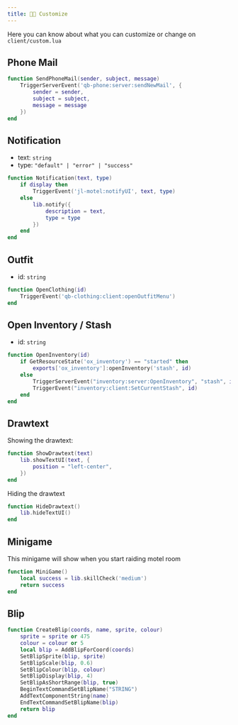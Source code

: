 ```yaml
---
title: 😶‍🌫️ Customize
---
```


Here you can know about what you can customize or change on `client/custom.lua`

## Phone Mail

```lua
function SendPhoneMail(sender, subject, message)
	TriggerServerEvent('qb-phone:server:sendNewMail', {
		sender = sender,
		subject = subject,
		message = message
	})
end
```

## Notification

- text: `string`
- type: `"default" | "error" | "success"`

```lua
function Notification(text, type)
	if display then
		TriggerEvent('jl-motel:notifyUI', text, type)
	else
		lib.notify({
			description = text,
			type = type
		})
	end
end
```

## Outfit

- id: `string`

```lua
function OpenClothing(id)
	TriggerEvent('qb-clothing:client:openOutfitMenu')
end
```

## Open Inventory / Stash

- id: `string`

```lua
function OpenInventory(id)
	if GetResourceState('ox_inventory') == "started" then
		exports['ox_inventory']:openInventory('stash', id)
	else
		TriggerServerEvent("inventory:server:OpenInventory", "stash", id, Config.Stash)
		TriggerEvent("inventory:client:SetCurrentStash", id)
	end
end
```

## Drawtext

Showing the drawtext:

```lua
function ShowDrawtext(text)
	lib.showTextUI(text, {
		position = "left-center",
	})
end
```

Hiding the drawtext

```lua
function HideDrawtext()
	lib.hideTextUI()
end
```

## Minigame

This minigame will show when you start raiding motel room

```lua
function MiniGame()
	local success = lib.skillCheck('medium')
	return success
end
```

## Blip

```lua
function CreateBlip(coords, name, sprite, colour)
	sprite = sprite or 475
	colour = colour or 5
	local blip = AddBlipForCoord(coords)
	SetBlipSprite(blip, sprite)
	SetBlipScale(blip, 0.6)
	SetBlipColour(blip, colour)
	SetBlipDisplay(blip, 4)
	SetBlipAsShortRange(blip, true)
	BeginTextCommandSetBlipName("STRING")
	AddTextComponentString(name)
	EndTextCommandSetBlipName(blip)
	return blip
end
```
